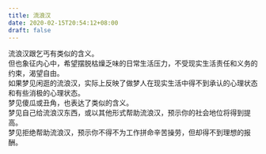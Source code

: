 ```yaml
---
title: 流浪汉
date: 2020-02-15T20:54:12+08:00
draft: false
---
```


流浪汉跟乞丐有类似的含义。<br>
但也象征内心中，希望摆脱枯燥乏味的日常生活压力，不受现实生活责任和义务的约束，渴望自由。<br>
如果梦见闲逛的流浪汉，实际上反映了做梦人在现实生活中得不到承认的心理状态和有些消极的心理状态。<br>
梦见傻瓜或丑角，也表达了类似的含义。<br>
梦见自己给流浪汉东西，或以其他形式帮助流浪汉，预示你的社会地位将得到提高。<br>
梦见拒绝帮助流浪汉，预示你不得不为工作拼命辛苦操劳，但却得不到理想的报酬。<br>
